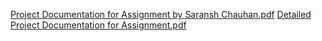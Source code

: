 [Project Documentation for Assignment by Saransh Chauhan.pdf](https://github.com/2020b0101131/Assignment_RI/files/12800419/Project.Documentation.for.Assignment.by.Saransh.Chauhan.pdf)
[Detailed Project Documentation for Assignment.pdf](https://github.com/2020b0101131/Assignment_RI/files/12800418/Detailed.Project.Documentation.for.Assignment.pdf)
